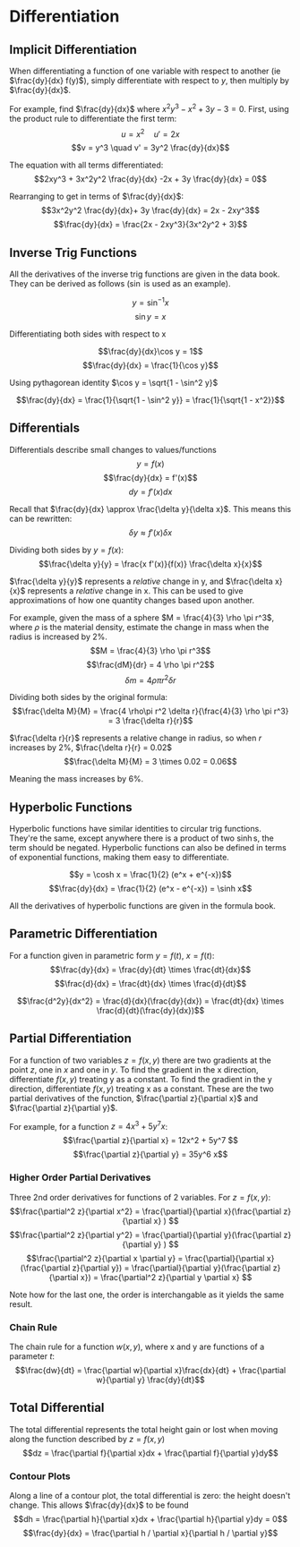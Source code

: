 # Differentiation

## Implicit Differentiation

When differentiating a function of one variable with respect to another (ie $\frac{dy}{dx} f(y)$), simply differentiate with respect to $y$, then multiply by $\frac{dy}{dx}$.

For example, find $\frac{dy}{dx}$ where $x^2y^3 - x^2 + 3y - 3 = 0$. First, using the product rule to differentiate the first term:
$$u = x^2 \quad u' = 2x$$
$$v = y^3 \quad v' = 3y^2 \frac{dy}{dx}$$

The equation with all terms differentiated:
$$2xy^3 + 3x^2y^2 \frac{dy}{dx} -2x + 3y \frac{dy}{dx} = 0$$

Rearranging to get in terms of $\frac{dy}{dx}$:
$$3x^2y^2 \frac{dy}{dx}+ 3y \frac{dy}{dx} = 2x - 2xy^3$$
$$\frac{dy}{dx} = \frac{2x - 2xy^3}{3x^2y^2 + 3}$$

## Inverse Trig Functions

All the derivatives of the inverse trig functions are given in the data book. They can be derived as follows ($\sin$ is used as an example).

$$y = \sin^{-1} x$$
$$\sin y = x$$

Differentiating both sides with respect to x

$$\frac{dy}{dx}\cos y = 1$$
$$\frac{dy}{dx} = \frac{1}{\cos y}$$

Using pythagorean identity $\cos y = \sqrt{1 - \sin^2 y}$

$$\frac{dy}{dx} = \frac{1}{\sqrt{1 - \sin^2 y}} = \frac{1}{\sqrt{1 - x^2}}$$

## Differentials

Differentials describe small changes to values/functions
$$y= f(x)$$
$$\frac{dy}{dx} = f'(x)$$
$$dy = f'(x) dx$$

Recall that $\frac{dy}{dx} \approx \frac{\delta y}{\delta x}$. This means this can be rewritten:
$$\delta y \approx f'(x) \delta x$$

Dividing both sides by $y = f(x)$:
$$\frac{\delta y}{y} =  \frac{x f'(x)}{f(x)} \frac{\delta x}{x}$$

$\frac{\delta y}{y}$ represents a _relative_ change in y, and $\frac{\delta x}{x}$ represents a _relative_ change in x. This can be used to give approximations of how one quantity changes based upon another.

For example, given the mass of a sphere $M = \frac{4}{3} \rho \pi r^3$, where $\rho$ is the material density, estimate the change in mass when the radius is increased by 2%.
$$M = \frac{4}{3} \rho \pi r^3$$
$$\frac{dM}{dr} = 4 \rho \pi r^2$$
$$\delta m = 4 \rho\pi r^2 \delta r$$

Dividing both sides by the original formula:
$$\frac{\delta M}{M} = \frac{4 \rho\pi r^2 \delta r}{\frac{4}{3} \rho \pi r^3} = 3 \frac{\delta r}{r}$$

$\frac{\delta r}{r}$ represents a relative change in radius, so when $r$ increases by 2%, $\frac{\delta r}{r} = 0.02$
$$\frac{\delta M}{M} = 3 \times 0.02 = 0.06$$

Meaning the mass increases by 6%.

## Hyperbolic Functions

Hyperbolic functions have similar identities to circular trig functions. They're the same, except anywhere there is a product of two $\sinh$s, the term should be negated. Hyperbolic functions can also be defined in terms of exponential functions, making them easy to differentiate.

$$y = \cosh x = \frac{1}{2} (e^x + e^{-x})$$
$$\frac{dy}{dx} = \frac{1}{2} (e^x - e^{-x}) = \sinh x$$

All the derivatives of hyperbolic functions are given in the formula book.

## Parametric Differentiation

For a function given in parametric form $y = f(t)$, $x = f(t)$:
$$\frac{dy}{dx} = \frac{dy}{dt} \times \frac{dt}{dx}$$
$$\frac{d}{dx} = \frac{dt}{dx} \times \frac{d}{dt}$$

$$\frac{d^2y}{dx^2} = \frac{d}{dx}(\frac{dy}{dx}) = \frac{dt}{dx} \times \frac{d}{dt}(\frac{dy}{dx})$$

## Partial Differentiation

For a function of two variables $z = f(x,y)$ there are two gradients at the point $z$, one in $x$ and one in $y$. To find the gradient in the x direction, differentiate $f(x,y)$ treating y as a constant. To find the gradient in the y direction, differentiate $f(x,y)$ treating x as a constant. These are the two partial derivatives of the function, $\frac{\partial z}{\partial x}$ and $\frac{\partial z}{\partial y}$.

For example, for a function $z= 4x^3 + 5y^7 x$:
$$\frac{\partial z}{\partial x} = 12x^2 + 5y^7 $$
$$\frac{\partial z}{\partial y} = 35y^6 x$$

### Higher Order Partial Derivatives

Three 2nd order derivatives for functions of 2 variables. For $z = f(x,y)$:
$$\frac{\partial^2 z}{\partial x^2} = \frac{\partial}{\partial x}(\frac{\partial z}{\partial x} ) $$
$$\frac{\partial^2 z}{\partial y^2} = \frac{\partial}{\partial y}(\frac{\partial z}{\partial y} ) $$
$$\frac{\partial^2 z}{\partial x \partial y} = \frac{\partial}{\partial x}(\frac{\partial z}{\partial y}) = \frac{\partial}{\partial y}(\frac{\partial z}{\partial x}) = \frac{\partial^2 z}{\partial y \partial x} $$

Note how for the last one, the order is interchangable as it yields the same result.

### Chain Rule

The chain rule for a function $w(x,y)$, where x and y are functions of a parameter $t$:
$$\frac{dw}{dt} = \frac{\partial w}{\partial x}\frac{dx}{dt} + \frac{\partial w}{\partial y} \frac{dy}{dt}$$

## Total Differential

The total differential represents the total height gain or lost when moving along the function described by $z = f(x,y)$
$$dz = \frac{\partial f}{\partial x}dx + \frac{\partial f}{\partial y}dy$$

### Contour Plots

Along a line of a contour plot, the total differential is zero: the height doesn't change. This allows $\frac{dy}{dx}$ to be found
$$dh = \frac{\partial h}{\partial x}dx + \frac{\partial h}{\partial y}dy = 0$$
$$\frac{dy}{dx} = \frac{\partial h / \partial x}{\partial h / \partial y}$$
